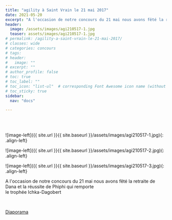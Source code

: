 ```yaml
---
title: "agility à Saint Vrain le 21 mai 2017"
date: 2021-05-20
excerpt: "A l'occasion de notre concours du 21 mai nous avons fêté la retraite de Dana..."
header:
  image: /assets/images/agi210517-1.jpg
  teaser: assets/images/agi210517-1.jpg
# permalink: /agility-a-saint-vrain-le-21-mai-2017/
# classes: wide
# categories: concours
# tags: 
# header:
#   image: ""
# excerpt: ""
# author_profile: false
# toc: true
# toc_label: ""
# toc_icon: "list-ul"  # corresponding Font Awesome icon name (without fa prefix)
# toc_sticky: true
sidebar:
  nav: "docs"

---
```


<br>
&nbsp;
<br>

![image-left]({{ site.url }}{{ site.baseurl }}/assets/images/agi210517-1.jpg){: .align-left} 

![image-left]({{ site.url }}{{ site.baseurl }}/assets/images/agi210517-2.jpg){: .align-left} 

![image-left]({{ site.url }}{{ site.baseurl }}/assets/images/agi210517-3.jpg){: .align-left} 


A l'occasion de notre concours du 21 mai nous avons fêté la retraite de Dana et la réussite de Phiphi qui remporte           
le trophée Ichka-Dagobert

<br>

[Diaporama](http://www.kizoa.fr/Montage-Video/d119741008k5895526o2l1/concours-dagility-de-saint-vrain-2017)